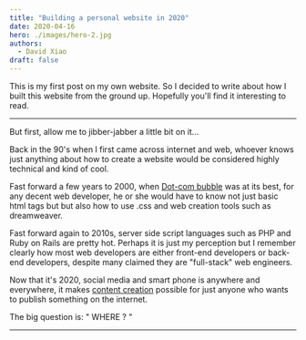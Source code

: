 ```yaml
---
title: "Building a personal website in 2020"
date: 2020-04-16
hero: ./images/hero-2.jpg
authors:
  - David Xiao
draft: false
---
```


This is my first post on my own website. So I decided to write about how I built this website from the ground up. Hopefully you'll find it interesting to read.

---

But first, allow me to jibber-jabber a little bit on it...

Back in the 90's when I first came across internet and web, whoever knows just anything about how to create a website would be considered highly technical and kind of cool.

Fast forward a few years to 2000, when [Dot-com bubble](https://en.wikipedia.org/wiki/Dot-com_bubble) was at its best, for any decent web developer, he or she would have to know not just basic html tags but but also how to use .css and web creation tools such as dreamweaver.

Fast forward again to 2010s, server side script languages such as PHP and Ruby on Rails are pretty hot. Perhaps it is just my perception but I remember clearly how most web developers are either front-end developers or back-end developers, despite many claimed they are "full-stack" web engineers.

Now that it's 2020, social media and smart phone is anywhere and everywhere, it makes [content creation](https://en.wikipedia.org/wiki/Content_creation) possible for just anyone who wants to publish something on the internet.

The big question is: " WHERE ? "

---
